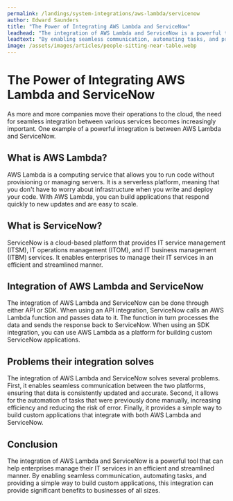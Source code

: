 ```yaml
---
permalink: /landings/system-integrations/aws-lambda/servicenow
author: Edward Saunders
title: "The Power of Integrating AWS Lambda and ServiceNow"
leadhead: "The integration of AWS Lambda and ServiceNow is a powerful tool that can help enterprises manage their IT services in an efficient and streamlined manner"
leadtext: "By enabling seamless communication, automating tasks, and providing a simple way to build custom applications, this integration can provide significant benefits to businesses of all sizes."
image: /assets/images/articles/people-sitting-near-table.webp
---
```

<div class="arttext">	<h1>The Power of Integrating AWS Lambda and ServiceNow</h1>
	<p>As more and more companies move their operations to the cloud, the need for seamless integration between various services becomes increasingly important. One example of a powerful integration is between AWS Lambda and ServiceNow.</p>
	<h2>What is AWS Lambda?</h2>
	<p>AWS Lambda is a computing service that allows you to run code without provisioning or managing servers. It is a serverless platform, meaning that you don't have to worry about infrastructure when you write and deploy your code. With AWS Lambda, you can build applications that respond quickly to new updates and are easy to scale.</p>
	<h2>What is ServiceNow?</h2>
	<p>ServiceNow is a cloud-based platform that provides IT service management (ITSM), IT operations management (ITOM), and IT business management (ITBM) services. It enables enterprises to manage their IT services in an efficient and streamlined manner.</p>
	<h2>Integration of AWS Lambda and ServiceNow</h2>
	<p>The integration of AWS Lambda and ServiceNow can be done through either API or SDK. When using an API integration, ServiceNow calls an AWS Lambda function and passes data to it. The function in turn processes the data and sends the response back to ServiceNow. When using an SDK integration, you can use AWS Lambda as a platform for building custom ServiceNow applications.</p>
	<h2>Problems their integration solves</h2>
	<p>The integration of AWS Lambda and ServiceNow solves several problems. First, it enables seamless communication between the two platforms, ensuring that data is consistently updated and accurate. Second, it allows for the automation of tasks that were previously done manually, increasing efficiency and reducing the risk of error. Finally, it provides a simple way to build custom applications that integrate with both AWS Lambda and ServiceNow.</p>
	<h2>Conclusion</h2>
	<p>The integration of AWS Lambda and ServiceNow is a powerful tool that can help enterprises manage their IT services in an efficient and streamlined manner. By enabling seamless communication, automating tasks, and providing a simple way to build custom applications, this integration can provide significant benefits to businesses of all sizes.</p>
</div>